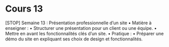 

# Cours 13
[STOP]
Semaine 13 : Présentation professionnelle d’un site
	•	Matière à enseigner :
	•	Structurer une présentation pour un client ou une équipe.
	•	Mettre en avant les fonctionnalités clés d’un site.
	•	Pratique :
	•	Préparer une démo du site en expliquant ses choix de design et fonctionnalités.